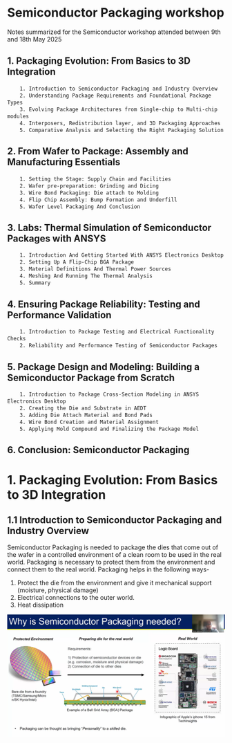 # Semiconductor Packaging workshop
Notes summarized for the Semiconductor workshop attended between 9th and 18th May 2025

## 1.	Packaging Evolution: From Basics to 3D Integration
        1. Introduction to Semiconductor Packaging and Industry Overview
        2. Understanding Package Requirements and Foundational Package Types
        3. Evolving Package Architectures from Single-chip to Multi-chip modules
        4. Interposers, Redistribution layer, and 3D Packaging Approaches
        5. Comparative Analysis and Selecting the Right Packaging Solution
## 2.	From Wafer to Package: Assembly and Manufacturing Essentials
    	1. Setting the Stage: Supply Chain and Facilities
    	2. Wafer pre-preparation: Grinding and Dicing
    	3. Wire Bond Packaging: Die attach to Molding
    	4. Flip Chip Assembly: Bump Formation and Underfill
    	5. Wafer Level Packaging And Conclusion
## 3.	Labs: Thermal Simulation of Semiconductor Packages with ANSYS
    	1. Introduction And Getting Started With ANSYS Electronics Desktop
    	2. Setting Up A Flip-Chip BGA Package
    	3. Material Definitions And Thermal Power Sources
    	4. Meshing And Running The Thermal Analysis
    	5. Summary
## 4.	Ensuring Package Reliability: Testing and Performance Validation
    	1. Introduction to Package Testing and Electrical Functionality Checks
    	2. Reliability and Performance Testing of Semiconductor Packages
## 5.	Package Design and Modeling: Building a Semiconductor Package from Scratch
    	1. Introduction to Package Cross-Section Modeling in ANSYS Electronics Desktop
    	2. Creating the Die and Substrate in AEDT
    	3. Adding Die Attach Material and Bond Pads
    	4. Wire Bond Creation and Material Assignment
    	5. Applying Mold Compound and Finalizing the Package Model
## 6.	Conclusion: Semiconductor Packaging


# 1. Packaging Evolution: From Basics to 3D Integration
## 1.1 Introduction to Semiconductor Packaging and Industry Overview
Semiconductor Packaging is needed to package the dies that come out of the wafer in a controlled environment of a clean room to be used in the real world.
Packaging is necessary to protect them from the environment and connect them to the real world.
Packaging helps in the following ways-
1. Protect the die from the environment and give it mechanical support (moisture, physical damage)
2. Electrical connections to the outer world.
3. Heat dissipation
   
![Picture1](./Packaging/image1.png)
